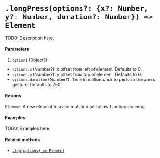 # `.longPress(options?: {x?: Number, y?: Number, duration?: Number}) => Element`

TODO: Description here.

#### Parameters

1. `options` (Object?):
  - `options.x` (Number?): x offset from left of element. Defaults to 0.
  - `options.y` (Number?): y offset from top of element. Defaults to 0.
  - `options.duration` (Number?): Time in milliseconds to perform the press gesture. Defaults to 750.

#### Returns

`Element`: A new element to avoid mutation and allow function chaining.

#### Examples

TODO: Examples here.

#### Related methods


- [`.tap(options) => Element`](./tap.md)
